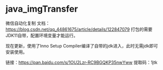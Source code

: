 # java_imgTransfer
微信自动化复制
文档：https://blog.csdn.net/qq_44861675/article/details/122847079
打包的需要JDK11自带，配置环境变量才能运行。

现在更新，使用了Inno Setup Compiler编译了自带的jdk进入，此时无需jdk即可安装使用。

链接：https://pan.baidu.com/s/1OU2Lzr-RC9BGQKP35nwYww 
提取码：1jtk